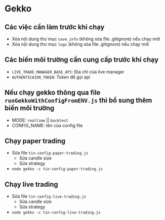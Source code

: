 # Gekko

## Các việc cần làm trước khi chạy
- Xóa nội dung thư mục `save_info` (không xóa file .gitignore) nếu chạy mới
- Xóa nội dung thư mục `logs` (không xóa file .gitignore) nếu chạy mới

## Các biến môi trường cần cung cấp trước khi chạy
- `LIVE_TRADE_MANAGER_BASE_API`: Địa chỉ của live manager
- `AUTHENTICAION_TOKEN`: Token để gọi api

## Nếu chạy gekko thông qua file `runGekkoWithConfigFromENV.js` thì bổ sung thêm biến môi trường
- MODE: `realtime` || `backtest`
- CONFIG_NAME: tên của config file

## Chạy paper trading
- Sửa file `tin-config-paper-trading.js`
    - Sửa candle size
    - Sửa strategy
- `node gekko -c tin-config-paper-trading.js`

## Chạy live trading
- Sửa file `tin-config-live-trading.js`
    - Sửa candle size
    - Sửa strategy
- `node gekko -c tin-config-live-trading.js`
